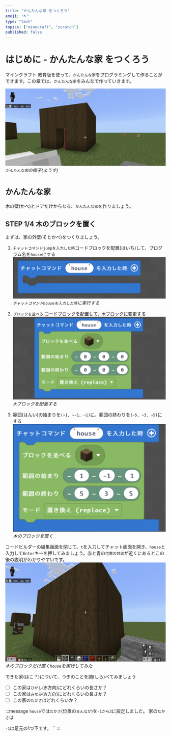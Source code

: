 ```yaml
---
title: "かんたんな家 をつくろう"
emoji: "⛏️"
type: "tech"
topics: ["minecraft", "scratch"]
published: false
---
```


# はじめに - かんたんな家 をつくろう
マインクラフト 教育版を使って、`かんたんな家`をプログラミングして作ることができます。この章では、`かんたんな家`をみんなで作っていきます。

![](/images/build_town-11-simple_house/2024-01-10-06-23-43.png)
*`かんたんな家`の様子(ようす)*

# `かんたんな家`
木の壁(かべ)とドアだけからなる、`かんたんな家`を作りましょう。

## STEP 1/4 木のブロックを置く
まずは、家の外壁(そとかべ)をつくりましょう。
1. `チャットコマンドjumpを入力した時`コードブロックを配置(はいち)して、プログラム名を`house`にする
![](/images/build_town-11-simple_house/2024-01-11-06-18-02.png)
*`チャットコマンドhouseを入力した時`に実行する*

2. `ブロックを並べる` コードブロックを配置して、`木`ブロックに変更する
![](/images/build_town-11-simple_house/2024-01-11-06-19-31.png)
*`木`ブロックを配置する*

3. 範囲(はんい)の始まりを`(~1, ~-1, ~1)`に、範囲の終わりを`(~5, ~3, ~5)`にする
![](/images/build_town-11-simple_house/2024-01-11-05-56-50.png)
*木のブロックを置く*

コードビルダーの編集画面を閉じて、`t`を入力してチャット画面を開き、`house`と入力して`Enter`キーを押してみましょう。赤と青の`位置の目印`が近くにあるとこの後の説明がわかりやすいです。
![](/images/build_town-11-simple_house/2024-01-11-06-27-16.png)
*木のブロックだけ置く`house`を実行してみた*

できた家(はこ？)について、つぎのことを調(しら)べてみましょう
- [ ] この家は`ひがし`(`赤`方向)にどれくらいの長さか？
- [ ] この家は`みなみ`(`青`方向)にどれくらいの長さか？
- [ ] この家の`たかさ`はどれくらいか？

<!-- ***toha*** -->
:::message
`house`では`たかさ`(位置の`まんなか`)を`-1から3`に設定しました。
家の`たかさ`は

`-1`は足元の1つ下です。
``
:::